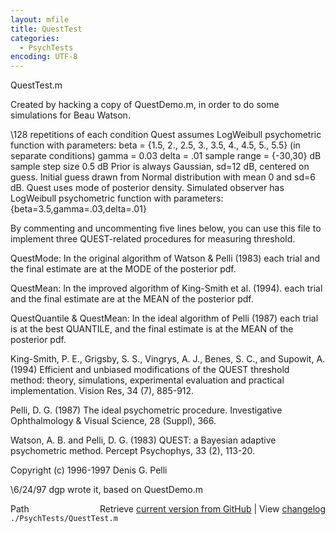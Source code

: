 ```yaml
---
layout: mfile
title: QuestTest
categories:
  - PsychTests
encoding: UTF-8
---
```


QuestTest.m

Created by hacking a copy of QuestDemo.m, in order to
do some simulations for Beau Watson.

\128 repetitions of each condition
Quest assumes LogWeibull psychometric function with parameters:
beta = {1.5, 2., 2.5, 3., 3.5, 4., 4.5, 5., 5.5} (in separate conditions)
gamma = 0.03
delta = .01
sample range = {-30,30} dB
sample step size 0.5 dB
Prior is always Gaussian, sd=12 dB, centered on guess.
Initial guess drawn from Normal distribution with mean 0 and sd=6 dB.
Quest uses mode of posterior density.
Simulated observer has LogWeibull psychometric function with parameters:
{beta=3.5,gamma=.03,delta=.01}


By commenting and uncommenting five lines below, you can use
this file to implement three QUEST-related procedures for measuring
threshold.

QuestMode: In the original algorithm of Watson & Pelli (1983)
each trial and the final estimate are at the MODE of the posterior pdf.

QuestMean: In the improved algorithm of King-Smith et al. (1994).
each trial and the final estimate are at the MEAN of the posterior pdf.

QuestQuantile & QuestMean: In the ideal algorithm of Pelli (1987)
each trial is at the best QUANTILE, and the final estimate is at
the MEAN of the posterior pdf.

King-Smith, P. E., Grigsby, S. S., Vingrys, A. J., Benes, S. C., and Supowit, A.
(1994) Efficient and unbiased modifications of the QUEST threshold method: theory,
simulations, experimental evaluation and practical implementation.
Vision Res, 34 (7), 885-912.

Pelli, D. G. (1987) The ideal psychometric procedure. Investigative Ophthalmology
& Visual Science, 28 (Suppl), 366.

Watson, A. B. and Pelli, D. G. (1983) QUEST: a Bayesian adaptive psychometric
method. Percept Psychophys, 33 (2), 113-20.

Copyright (c) 1996-1997 Denis G. Pelli

\6/24/97  dgp    wrote it, based on QuestDemo.m


<div class="code_header" style="text-align:right;">
  <span style="float:left;">Path&nbsp;&nbsp;</span> <span class="counter">Retrieve <a href=
  "https://raw.github.com/Psychtoolbox-3/Psychtoolbox-3/beta/./PsychTests/QuestTest.m">current version from GitHub</a> | View <a href=
  "https://github.com/Psychtoolbox-3/Psychtoolbox-3/commits/beta/./PsychTests/QuestTest.m">changelog</a></span>
</div>
<div class="code">
  <code>./PsychTests/QuestTest.m</code>
</div>
